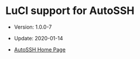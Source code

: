 LuCI support for AutoSSH
========================

* Version: 1.0.0-7

* Update: 2020-01-14

* [AutoSSH Home Page](https://www.harding.motd.ca/autossh/)
